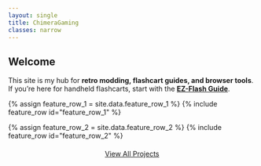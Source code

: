 ```yaml
---
layout: single
title: ChimeraGaming
classes: narrow
---
```


## Welcome
This site is my hub for **retro modding, flashcart guides, and browser tools**.  
If you’re here for handheld flashcarts, start with the **[EZ-Flash Guide](/ez-flash/)**.

{% assign feature_row_1 = site.data.feature_row_1 %}
{% include feature_row id="feature_row_1" %}

{% assign feature_row_2 = site.data.feature_row_2 %}
{% include feature_row id="feature_row_2" %}

<p style="text-align:center; margin-top:1.25rem;">
  <a class="btn btn--primary" href="/projects/"><i class="fas fa-code"></i> View All Projects</a>
</p>
